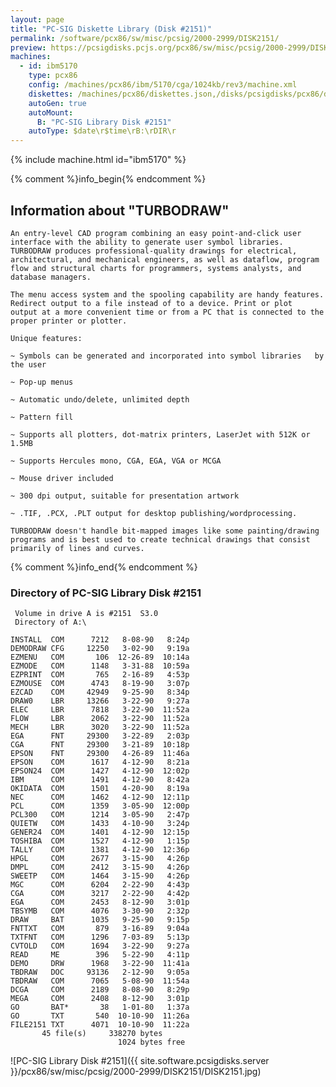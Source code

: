 ```yaml
---
layout: page
title: "PC-SIG Diskette Library (Disk #2151)"
permalink: /software/pcx86/sw/misc/pcsig/2000-2999/DISK2151/
preview: https://pcsigdisks.pcjs.org/pcx86/sw/misc/pcsig/2000-2999/DISK2151/DISK2151.jpg
machines:
  - id: ibm5170
    type: pcx86
    config: /machines/pcx86/ibm/5170/cga/1024kb/rev3/machine.xml
    diskettes: /machines/pcx86/diskettes.json,/disks/pcsigdisks/pcx86/diskettes.json
    autoGen: true
    autoMount:
      B: "PC-SIG Library Disk #2151"
    autoType: $date\r$time\rB:\rDIR\r
---
```


{% include machine.html id="ibm5170" %}

{% comment %}info_begin{% endcomment %}

## Information about "TURBODRAW"

    An entry-level CAD program combining an easy point-and-click user
    interface with the ability to generate user symbol libraries.
    TURBODRAW produces professional-quality drawings for electrical,
    architectural, and mechanical engineers, as well as dataflow, program
    flow and structural charts for programmers, systems analysts, and
    database managers.
    
    The menu access system and the spooling capability are handy features.
    Redirect output to a file instead of to a device. Print or plot
    output at a more convenient time or from a PC that is connected to the
    proper printer or plotter.
    
    Unique features:
    
    ~ Symbols can be generated and incorporated into symbol libraries   by
    the user
    
    ~ Pop-up menus
    
    ~ Automatic undo/delete, unlimited depth
    
    ~ Pattern fill
    
    ~ Supports all plotters, dot-matrix printers, LaserJet with 512K or
    1.5MB
    
    ~ Supports Hercules mono, CGA, EGA, VGA or MCGA
    
    ~ Mouse driver included
    
    ~ 300 dpi output, suitable for presentation artwork
    
    ~ .TIF, .PCX, .PLT output for desktop publishing/wordprocessing.
    
    TURBODRAW doesn't handle bit-mapped images like some painting/drawing
    programs and is best used to create technical drawings that consist
    primarily of lines and curves.
{% comment %}info_end{% endcomment %}


### Directory of PC-SIG Library Disk #2151

     Volume in drive A is #2151  S3.0
     Directory of A:\

    INSTALL  COM      7212   8-08-90   8:24p
    DEMODRAW CFG     12250   3-02-90   9:19a
    EZMENU   COM       106  12-26-89  10:14a
    EZMODE   COM      1148   3-31-88  10:59a
    EZPRINT  COM       765   2-16-89   4:53p
    EZMOUSE  COM      4743   8-19-90   3:07p
    EZCAD    COM     42949   9-25-90   8:34p
    DRAW0    LBR     13266   3-22-90   9:27a
    ELEC     LBR      7818   3-22-90  11:52a
    FLOW     LBR      2062   3-22-90  11:52a
    MECH     LBR      3020   3-22-90  11:52a
    EGA      FNT     29300   3-22-89   2:03p
    CGA      FNT     29300   3-21-89  10:18p
    EPSON    FNT     29300   4-26-89  11:46a
    EPSON    COM      1617   4-12-90   8:21a
    EPSON24  COM      1427   4-12-90  12:02p
    IBM      COM      1491   4-12-90   8:42a
    OKIDATA  COM      1501   4-20-90   8:19a
    NEC      COM      1462   4-12-90  12:11p
    PCL      COM      1359   3-05-90  12:00p
    PCL300   COM      1214   3-05-90   2:47p
    QUIETW   COM      1433   4-10-90   3:24p
    GENER24  COM      1401   4-12-90  12:15p
    TOSHIBA  COM      1527   4-12-90   1:15p
    TALLY    COM      1381   4-12-90  12:36p
    HPGL     COM      2677   3-15-90   4:26p
    DMPL     COM      2412   3-15-90   4:26p
    SWEETP   COM      1464   3-15-90   4:26p
    MGC      COM      6204   2-22-90   4:43p
    CGA      COM      3217   2-22-90   4:42p
    EGA      COM      2453   8-12-90   3:01p
    TBSYMB   COM      4076   3-30-90   2:32p
    DRAW     BAT      1035   9-25-90   9:15p
    FNTTXT   COM       879   3-16-89   9:04a
    TXTFNT   COM      1296   7-03-89   5:13p
    CVTOLD   COM      1694   3-22-90   9:27a
    READ     ME        396   5-22-90   4:11p
    DEMO     DRW      1968   3-22-90  11:41a
    TBDRAW   DOC     93136   2-12-90   9:05a
    TBDRAW   COM      7065   5-08-90  11:54a
    DCGA     COM      2189   8-08-90   8:29p
    MEGA     COM      2408   8-12-90   3:01p
    GO       BAT*       38   1-01-80   1:37a
    GO       TXT       540  10-10-90  11:26a
    FILE2151 TXT      4071  10-10-90  11:22a
           45 file(s)     338270 bytes
                            1024 bytes free

![PC-SIG Library Disk #2151]({{ site.software.pcsigdisks.server }}/pcx86/sw/misc/pcsig/2000-2999/DISK2151/DISK2151.jpg)
